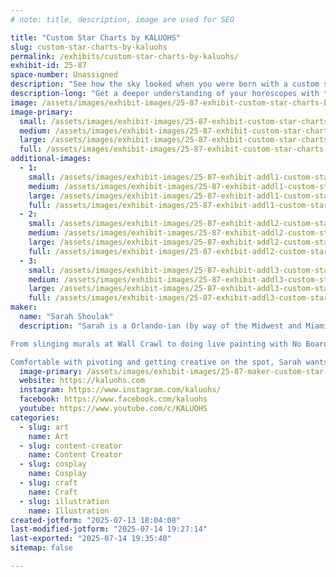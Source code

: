 ```yaml
---
# note: title, description, image are used for SEO

title: "Custom Star Charts by KALUOHS"
slug: custom-star-charts-by-kaluohs
permalink: /exhibits/custom-star-charts-by-kaluohs/
exhibit-id: 25-87
space-number: Unassigned
description: "See how the sky looked when you were born with a custom star chart like you've never seen before."
description-long: "Get a deeper understanding of your horoscopes with this quick tool to understand your sun sign, rising sign, moon sign as well as many other exciting notes like your chiron, midheaven, North and South nodes. These few tips can help you unlock more aspects of your personality and purpose than you could with a horoscope alone. Understand how to navigate the noisy astrological landscape with a better map; a custom star chart by KALUOHS!"
image: /assets/images/exhibit-images/25-87-exhibit-custom-star-charts-by-kaluohs-deluxe-50-jessica-large.jpg
image-primary: 
  small: /assets/images/exhibit-images/25-87-exhibit-custom-star-charts-by-kaluohs-deluxe-50-jessica-small.jpg
  medium: /assets/images/exhibit-images/25-87-exhibit-custom-star-charts-by-kaluohs-deluxe-50-jessica-medium.jpg
  large: /assets/images/exhibit-images/25-87-exhibit-custom-star-charts-by-kaluohs-deluxe-50-jessica-large.jpg
  full: /assets/images/exhibit-images/25-87-exhibit-custom-star-charts-by-kaluohs-deluxe-50-jessica-full.jpg
additional-images: 
  - 1:
    small: /assets/images/exhibit-images/25-87-exhibit-addl1-custom-star-charts-by-kaluohs-basic-40-1-small.jpg
    medium: /assets/images/exhibit-images/25-87-exhibit-addl1-custom-star-charts-by-kaluohs-basic-40-1-medium.jpg
    large: /assets/images/exhibit-images/25-87-exhibit-addl1-custom-star-charts-by-kaluohs-basic-40-1-large.jpg
    full: /assets/images/exhibit-images/25-87-exhibit-addl1-custom-star-charts-by-kaluohs-basic-40-1-full.jpg
  - 2:
    small: /assets/images/exhibit-images/25-87-exhibit-addl2-custom-star-charts-by-kaluohs-wip-pic-small.jpg
    medium: /assets/images/exhibit-images/25-87-exhibit-addl2-custom-star-charts-by-kaluohs-wip-pic-medium.jpg
    large: /assets/images/exhibit-images/25-87-exhibit-addl2-custom-star-charts-by-kaluohs-wip-pic-large.jpg
    full: /assets/images/exhibit-images/25-87-exhibit-addl2-custom-star-charts-by-kaluohs-wip-pic-full.jpg
  - 3:
    small: /assets/images/exhibit-images/25-87-exhibit-addl3-custom-star-charts-by-kaluohs-andrea-chart-small.jpg
    medium: /assets/images/exhibit-images/25-87-exhibit-addl3-custom-star-charts-by-kaluohs-andrea-chart-medium.jpg
    large: /assets/images/exhibit-images/25-87-exhibit-addl3-custom-star-charts-by-kaluohs-andrea-chart-large.jpg
    full: /assets/images/exhibit-images/25-87-exhibit-addl3-custom-star-charts-by-kaluohs-andrea-chart-full.jpg
maker: 
  name: "Sarah Shoulak"
  description: "Sarah is a Orlando-ian (by way of the Midwest and Miami) and local artist. She's been involved in the art community since she arrived in 2015 and prides herself in the collaborations that she's worked on over the last decade. 

From slinging murals at Wall Crawl to doing live painting with No Boarders and the Orlando City Soccer Club, Sarah is no stranger to big creative displays. She's also live streamed her bodypainting live on Twitch and even live streamed two music festivals when things had to do virtual in the early 2020's. 

Comfortable with pivoting and getting creative on the spot, Sarah wants art to be accessible and usually tries to incorporate creative repurposing, or upcycling in her pieces like mosaics and cosplay props."
  image-primary: /assets/images/exhibit-images/25-87-maker-custom-star-charts-by-kaluohs-pxl-20210929-235146371-medium.jpg
  website: https://kaluohs.com
  instagram: https://www.instagram.com/kaluohs/
  facebook: https://www.facebook.com/kaluohs
  youtube: https://www.youtube.com/c/KALUOHS
categories: 
  - slug: art
    name: Art
  - slug: content-creator
    name: Content Creator
  - slug: cosplay
    name: Cosplay
  - slug: craft
    name: Craft
  - slug: illustration
    name: Illustration
created-jotform: "2025-07-13 18:04:08"
last-modified-jotform: "2025-07-14 19:27:14"
last-exported: "2025-07-14 19:35:40"
sitemap: false

---
```

